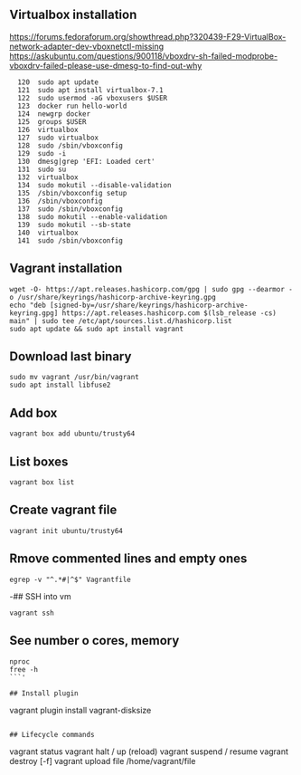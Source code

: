 ## Virtualbox installation

https://forums.fedoraforum.org/showthread.php?320439-F29-VirtualBox-network-adapter-dev-vboxnetctl-missing
https://askubuntu.com/questions/900118/vboxdrv-sh-failed-modprobe-vboxdrv-failed-please-use-dmesg-to-find-out-why

```
  120  sudo apt update
  121  sudo apt install virtualbox-7.1
  122  sudo usermod -aG vboxusers $USER
  123  docker run hello-world
  124  newgrp docker
  125  groups $USER
  126  virtualbox
  127  sudo virtualbox
  128  sudo /sbin/vboxconfig
  129  sudo -i
  130  dmesg|grep 'EFI: Loaded cert'
  131  sudo su
  132  virtualbox
  134  sudo mokutil --disable-validation
  135  /sbin/vboxconfig setup
  136  /sbin/vboxconfig
  137  sudo /sbin/vboxconfig
  138  sudo mokutil --enable-validation
  139  sudo mokutil --sb-state
  140  virtualbox
  141  sudo /sbin/vboxconfig
```

## Vagrant installation
```
wget -O- https://apt.releases.hashicorp.com/gpg | sudo gpg --dearmor -o /usr/share/keyrings/hashicorp-archive-keyring.gpg
echo "deb [signed-by=/usr/share/keyrings/hashicorp-archive-keyring.gpg] https://apt.releases.hashicorp.com $(lsb_release -cs) main" | sudo tee /etc/apt/sources.list.d/hashicorp.list
sudo apt update && sudo apt install vagrant
```

## Download last binary
```
sudo mv vagrant /usr/bin/vagrant
sudo apt install libfuse2
```

## Add box
```
vagrant box add ubuntu/trusty64
```

## List boxes
```
vagrant box list
```

## Create vagrant file
```
vagrant init ubuntu/trusty64
```

## Rmove commented lines and empty ones
```
egrep -v "^.*#|^$" Vagrantfile
```

-## SSH into vm
```
vagrant ssh
```

## See number o cores, memory
```
nproc
free -h
```'

## Install plugin
```
vagrant plugin install vagrant-disksize
```

## Lifecycle commands
```
vagrant status
vagrant halt / up (reload)
vagrant suspend / resume
vagrant destroy [-f]
vagrant upload file /home/vagrant/file
```